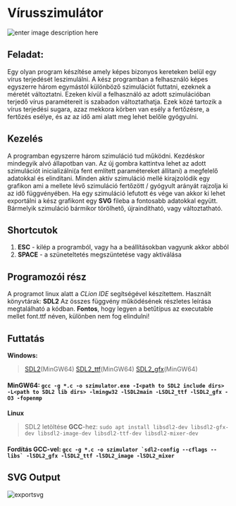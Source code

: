 # Vírusszimulátor
![enter image description here](https://github.com/steflergabor/Virusszimulator/blob/main/img/program.png)
## Feladat:
Egy olyan program készítése amely képes bizonyos kereteken belül egy vírus terjedését leszimulálni.
A kész programban a felhasználó képes egyszerre három egymástól különböző szimulációt futtatni, ezeknek a méretét változtatni.
Ezeken kívül a felhasználó az adott szimulációban terjedő vírus paramétereit is szabadon változtathatja. Ezek közé tartozik a vírus terjedési sugara, azaz mekkora körben van esély a fertőzésre, a fertőzés esélye, és az az idő ami alatt meg lehet belőle gyógyulni.
## Kezelés
A programban egyszerre három szimuláció tud működni. Kezdéskor mindegyik alvó állapotban van. Az új gombra kattintva lehet az adott szimulációt inicializálni(a fent említett paramétereket állítani) a megfelelő adatokkal és elindítani.
Minden aktív szimuláció mellé kirajzolódik egy grafikon ami a mellete lévő szimuláció fertőzött / gyógyult arányát rajzolja ki az idő függvényében. Ha egy szimuláció lefutott és vége van akkor ki lehet exportálni a kész grafikont egy **SVG** fileba a fontosabb adatokkal együtt. Bármelyik szimuláció bármikor törölhető, újraindítható, vagy változtatható.
## Shortcutok
1. **ESC** - kilép a programból, vagy ha a beállításokban vagyunk akkor abból
2. **SPACE** - a szüneteltetés megszüntetése vagy aktiválása
## Programozói rész
A programot linux alatt a *CLion IDE* segítségével készítettem. Használt könyvtárak: **SDL2**
Az összes függvény működésének részletes leírása megtalálható a kódban.
**Fontos**, hogy legyen a betűtípus az executable mellet font.ttf néven, különben nem fog elindulni!
## Futtatás
**Windows:** 
> [SDL2](http://libsdl.org/release/SDL2-devel-2.0.14-mingw.tar.gz)(MinGW64)
> [SDL2_ttf](https://www.libsdl.org/projects/SDL_ttf/release/SDL2_ttf-2.0.15-win32-x64.zip)(MinGW64)
> [SDL2_gfx](https://www.ferzkopp.net/wordpress/2016/01/02/sdl_gfx-sdl2_gfx/)(MinGW64) 
#### MinGW64: `gcc -g *.c -o szimulator.exe -I<path to SDL2 include dirs> -L<path to SDL2 lib dirs> -lmingw32 -lSDL2main -LSDL2_ttf -lSDL2_gfx -O3 -fopenmp`
**Linux**
> SDL2 letöltése **GCC**-hez: `sudo apt install libsdl2-dev libsdl2-gfx-dev libsdl2-image-dev libsdl2-ttf-dev libsdl2-mixer-dev`
#### Fordítás **GCC**-vel: ```gcc -g *.c -o szimulator `sdl2-config --cflags --libs` -lSDL2_gfx -lSDL2_ttf -lSDL2_image -lSDL2_mixer```
## SVG Output
![exportsvg](https://github.com/steflergabor/Virusszimulator/blob/main/img/szim_0_x0.svg)
